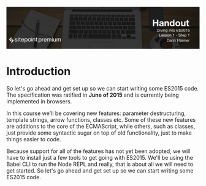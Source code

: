 ![](headings/1.1.png)

# Introduction

So let's go ahead and get set up so we can start writing some ES2015 code. The specification was ratified in **June of 2015** and is currently being implemented in browsers.

In this course we'll be covering new features: parameter destructuring, template strings, arrow functions, classes etc. Some of these new features are additions to the core of the ECMAScript, while others, such as classes, just provide some syntactic sugar on top of old functionality, just to make things easier to code.

Because support for all of the features has not yet been adopted, we will have to install just a few tools to get going with ES2015. We'll be using the Babel CLI to run the Node REPL and really, that is about all we will need to get started. So let's go ahead and get set up so we can start writing some ES2015 code.